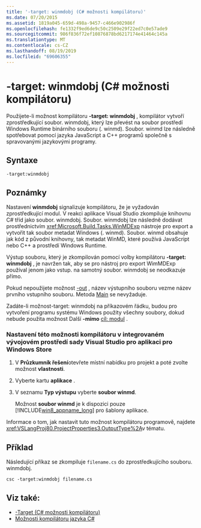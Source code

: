 ```yaml
---
title: '-target: winmdobj (C# možnosti kompilátoru)'
ms.date: 07/20/2015
ms.assetid: 1819a045-659d-498a-9457-c466e902986f
ms.openlocfilehash: fe1332f9ed6de9c50c2509e29f22ed7c0e57ade9
ms.sourcegitcommit: 986f836f72ef10876878bd6217174e41464c145a
ms.translationtype: MT
ms.contentlocale: cs-CZ
ms.lasthandoff: 08/19/2019
ms.locfileid: "69606355"
---
```

# <a name="-targetwinmdobj-c-compiler-options"></a>-target: winmdobj (C# možnosti kompilátoru)
Použijete-li možnost kompilátoru **-target: winmdobj** , kompilátor vytvoří zprostředkující soubor. winmdobj, který lze převést na soubor prostředí Windows Runtime binárního souboru (. winmd). Soubor. winmd lze následně spotřebovat pomocí jazyka JavaScript a C++ programů společně s spravovanými jazykovými programy.  
  
## <a name="syntax"></a>Syntaxe  
  
```console  
-target:winmdobj  
```  
  
## <a name="remarks"></a>Poznámky  
 Nastavení **winmdobj** signalizuje kompilátoru, že je vyžadován zprostředkující modul. V reakci aplikace Visual Studio zkompiluje knihovnu C# tříd jako soubor. winmdobj. Soubor. winmdobj lze následně dodávat prostřednictvím <xref:Microsoft.Build.Tasks.WinMDExp> nástroje pro export a vytvořit tak soubor metadat Windows (. winmd). Soubor. winmd obsahuje jak kód z původní knihovny, tak metadat WinMD, které používá JavaScript nebo C++ a prostředí Windows Runtime.  
  
 Výstup souboru, který je zkompilován pomocí volby kompilátoru **-target: winmdobj** , je navržen tak, aby se pro nástroj pro export WimMDExp používal jenom jako vstup. na samotný soubor. winmdobj se neodkazuje přímo.  
  
 Pokud nepoužijete možnost [-out](./out-compiler-option.md) , název výstupního souboru vezme název prvního vstupního souboru. Metoda [Main](../../programming-guide/main-and-command-args/index.md) se nevyžaduje.  
  
 Zadáte-li možnost-target: winmdobj na příkazovém řádku, budou pro vytvoření programu systému Windows použity všechny soubory, dokud nebude použita možnost Další **-mimo** [cíl: modul](./target-module-compiler-option.md) .  
  
### <a name="to-set-this-compiler-option-in-the-visual-studio-ide-for-a-windows-store-app"></a>Nastavení této možnosti kompilátoru v integrovaném vývojovém prostředí sady Visual Studio pro aplikaci pro Windows Store  
  
1. V **Průzkumník řešení**otevřete místní nabídku pro projekt a poté zvolte možnost **vlastnosti**.  
  
2. Vyberte kartu **aplikace** .  
  
3. V seznamu **Typ výstupu** vyberte **soubor winmd**.  
  
     Možnost **soubor winmd** je k dispozici pouze [!INCLUDE[win8_appname_long](~/includes/win8-appname-long-md.md)] pro šablony aplikace.  
  
 Informace o tom, jak nastavit tuto možnost kompilátoru programově, najdete <xref:VSLangProj80.ProjectProperties3.OutputType%2A>v tématu.  
  
## <a name="example"></a>Příklad  
 Následující příkaz se zkompiluje `filename.cs` do zprostředkujícího souboru. winmdobj.  
  
```console  
csc -target:winmdobj filename.cs  
```  
  
## <a name="see-also"></a>Viz také:

- [-Target (C# možnosti kompilátoru)](./target-compiler-option.md)
- [Možnosti kompilátoru jazyka C#](./index.md)
